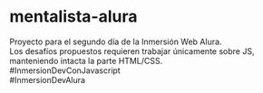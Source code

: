 ﻿# mentalista-alura <br>
Proyecto para el segundo día de la Inmersión Web Alura. <br>
Los desafíos propuestos requieren trabajar únicamente sobre JS, manteniendo intacta la parte HTML/CSS. <br>
#InmersionDevConJavascript <br>
#InmersionDevAlura
